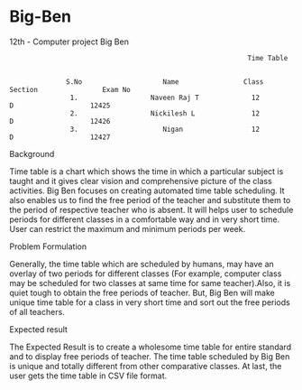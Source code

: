 # Big-Ben
12th - Computer project
                                                                Big Ben

                                                               Time Table 


                  S.No                    Name                Class                Section                Exam No
                   1.                  Naveen Raj T             12                     D                   12425
                   2.                  Nickilesh L              12                     D                   12426
                   3.                     Nigan                 12                     D                   12427

       
Background  

Time table is a chart which shows the time in which a particular subject is taught and it gives clear vision and comprehensive picture of the class activities. Big Ben focuses on creating automated time table scheduling. It also enables us to find the free period of the teacher and substitute them to the period of respective teacher who is absent. It will helps user to schedule periods for different classes in a comfortable way and in very short time. User can restrict the maximum and minimum periods per week.

Problem Formulation

Generally, the time table which are scheduled by humans, may have an overlay of two periods for different classes (For example, computer class may be scheduled for two classes at same time for same teacher).Also, it is quiet tough to obtain the free periods of teacher. 
But, Big Ben will make unique time table for a class in very short time and sort out the free periods of all teachers.
 
Expected result 

The Expected Result is to create a wholesome time table for entire standard and to display free periods of teacher. The time table scheduled by Big Ben is unique and totally different from other comparative classes. At last, the user gets the time table in CSV file format.



